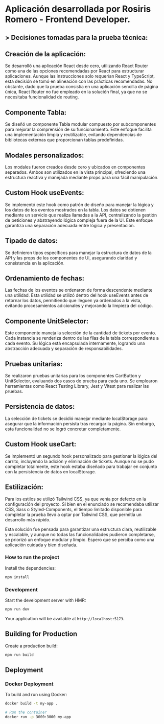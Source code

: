 # Aplicación desarrollada por Rosiris Romero - Frontend Developer.

## > Decisiones tomadas para la prueba técnica:

## Creación de la aplicación:

Se desarrolló una aplicación React desde cero, utilizando React Router como una de las opciones recomendadas por React para estructurar aplicaciones. Aunque las instrucciones solo requerían React y TypeScript, esta decisión se tomó en alineación con las prácticas recomendadas. No obstante, dado que la prueba consistía en una aplicación sencilla de página única, React Router no fue empleado en la solución final, ya que no se necesitaba funcionalidad de routing.

## Componente Tabla:

Se diseñó un componente Tabla modular compuesto por subcomponentes para mejorar la comprensión de su funcionamiento. Este enfoque facilita una implementación limpia y reutilizable, evitando dependencias de bibliotecas externas que proporcionan tablas predefinidas.

## Modales personalizados:

Los modales fueron creados desde cero y ubicados en componentes separados. Ambos son utilizados en la vista principal, ofreciendo una estructura reactiva y manejada mediante props para una fácil manipulación.

## Custom Hook useEvents:

Se implementó este hook como patrón de diseño para manejar la lógica y los datos de los eventos mostrados en la tabla. Los datos se obtienen mediante un servicio que realiza llamadas a la API, centralizando la gestión de peticiones y abstrayendo lógica compleja fuera de la UI. Este enfoque garantiza una separación adecuada entre lógica y presentación.

## Tipado de datos:

Se definieron tipos específicos para manejar la estructura de datos de la API y las props de los componentes de UI, asegurando claridad y consistencia en la aplicación.

## Ordenamiento de fechas:

Las fechas de los eventos se ordenaron de forma descendente mediante una utilidad. Esta utilidad se utilizó dentro del hook useEvents antes de retornar los datos, permitiendo que lleguen ya ordenados a la vista, evitando procesamientos adicionales y mejorando la limpieza del código.

## Componente UnitSelector:

Este componente maneja la selección de la cantidad de tickets por evento. Cada instancia se renderiza dentro de las filas de la tabla correspondiente a cada evento. Su lógica está encapsulada internamente, logrando una abstracción adecuada y separación de responsabilidades.

## Pruebas unitarias:

Se realizaron pruebas unitarias para los componentes CartButton y UnitSelector, evaluando dos casos de prueba para cada uno. Se emplearon herramientas como React Testing Library, Jest y Vitest para realizar las pruebas.

## Persistencia de datos:

La selección de tickets se decidió manejar mediante localStorage para asegurar que la información persista tras recargar la página. Sin embargo, esta funcionalidad no se logró concretar completamente.

## Custom Hook useCart:

Se implementó un segundo hook personalizado para gestionar la lógica del carrito, incluyendo la adición y eliminación de tickets. Aunque no se pudo completar totalmente, este hook estaba diseñado para trabajar en conjunto con la persistencia de datos en localStorage.

## Estilización:

Para los estilos se utilizó Tailwind CSS, ya que venía por defecto en la configuración del proyecto. Si bien en el enunciado se recomendaba utilizar CSS, Sass o Styled-Components, el tiempo limitado disponible para completar la prueba llevó a optar por Tailwind CSS, que permitía un desarrollo más rápido.

Esta solución fue pensada para garantizar una estructura clara, reutilizable y escalable, y aunque no todas las funcionalidades pudieron completarse, se priorizó un enfoque modular y limpio. Espero que se perciba como una aplicación cuidada y bien diseñada.



### How to run the project

Install the dependencies:

```bash
npm install
```

### Development

Start the development server with HMR:

```bash
npm run dev
```

Your application will be available at `http://localhost:5173`.

## Building for Production

Create a production build:

```bash
npm run build
```

## Deployment

### Docker Deployment

To build and run using Docker:

```bash
docker build -t my-app .

# Run the container
docker run -p 3000:3000 my-app
```